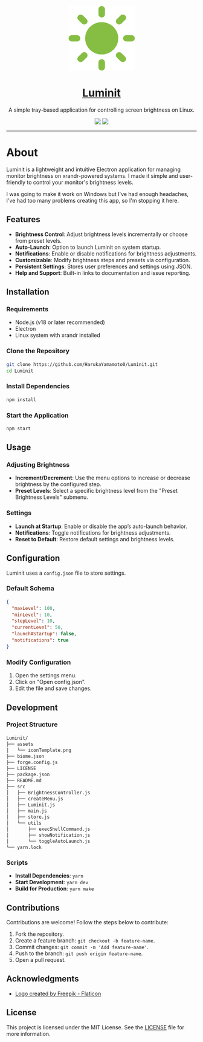 <p align="center">
  <a href="https://www.tabnews.com.br">
    <img src="./assets/iconTemplate.png" height="170" width="175" alt="Elaina" />
  </a>
</p>

<h1 align="center">
    <a href="https://github.com/HarukaYamamoto0/Luminit">Luminit</a>
</h1>
<p align="center">A simple tray-based application for controlling screen brightness on Linux. </p>

<div align="center">
  <img src="https://img.shields.io/static/v1?label=license&message=MIT&color=blue&style=for-the-badge"/>
  <img src="https://img.shields.io/static/v1?label=status&message=Finished%20enough&color=blue&style=for-the-badge"/>
</div>

---

# About

Luminit is a lightweight and intuitive Electron application for managing monitor brightness on xrandr-powered systems. I made it simple and user-friendly to control your monitor's brightness levels.

I was going to make it work on Windows but I've had enough headaches, I've had too many problems creating this app, so I'm stopping it here.

## Features

- **Brightness Control**: Adjust brightness levels incrementally or choose from preset levels.
- **Auto-Launch**: Option to launch Luminit on system startup.
- **Notifications**: Enable or disable notifications for brightness adjustments.
- **Customizable**: Modify brightness steps and presets via configuration.
- **Persistent Settings**: Stores user preferences and settings using JSON.
- **Help and Support**: Built-in links to documentation and issue reporting.

## Installation

### Requirements
- Node.js (v18 or later recommended)
- Electron
- Linux system with xrandr installed

### Clone the Repository
```bash
git clone https://github.com/HarukaYamamoto0/Luminit.git
cd Luminit
```

### Install Dependencies
```bash
npm install
```

### Start the Application
```bash
npm start
```

## Usage

### Adjusting Brightness
- **Increment/Decrement**: Use the menu options to increase or decrease brightness by the configured step.
- **Preset Levels**: Select a specific brightness level from the "Preset Brightness Levels" submenu.

### Settings
- **Launch at Startup**: Enable or disable the app’s auto-launch behavior.
- **Notifications**: Toggle notifications for brightness adjustments.
- **Reset to Default**: Restore default settings and brightness levels.

## Configuration
Luminit uses a `config.json` file to store settings.

### Default Schema
```json
{
  "maxLevel": 100,
  "minLevel": 10,
  "stepLevel": 10,
  "currentLevel": 50,
  "launchAStartup": false,
  "notifications": true
}
```

### Modify Configuration
1. Open the settings menu.
2. Click on "Open config.json".
3. Edit the file and save changes.

## Development

### Project Structure
```
Luminit/
├── assets
│   └── iconTemplate.png
├── biome.json
├── forge.config.js
├── LICENSE
├── package.json
├── README.md
├── src
│   ├── BrightnessController.js
│   ├── createMenu.js
│   ├── Luminit.js
│   ├── main.js
│   ├── store.js
│   └── utils
│       ├── execShellCommand.js
│       ├── showNotification.js
│       └── toggleAutoLaunch.js
└── yarn.lock
```

### Scripts
- **Install Dependencies**: `yarn`
- **Start Development**: `yarn dev`
- **Build for Production**: `yarn make`

## Contributions
Contributions are welcome! Follow the steps below to contribute:
1. Fork the repository.
2. Create a feature branch: `git checkout -b feature-name`.
3. Commit changes: `git commit -m 'Add feature-name'`.
4. Push to the branch: `git push origin feature-name`.
5. Open a pull request.

## Acknowledgments
- <a href="https://www.flaticon.com/free-icons/weather" title="weather icons">Logo created by Freepik - Flaticon</a>

## License
This project is licensed under the MIT License. See the [LICENSE](./LICENSE) file for more information.
